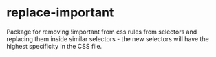 # replace-important
Package for removing !important from css rules from selectors and replacing them inside similar selectors - the new selectors will have the highest specificity in the CSS file.
